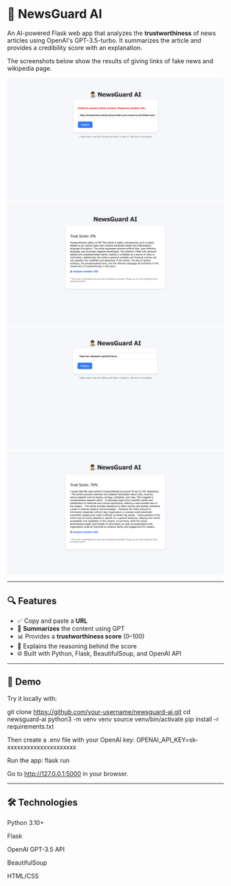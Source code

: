 # 📰 NewsGuard AI

An AI-powered Flask web app that analyzes the **trustworthiness** of news articles using OpenAI's GPT-3.5-turbo. It summarizes the article and provides a credibility score with an explanation.

The screenshots below show the results of giving links of fake news and wikipedia page.

![screenshot](assets/fake_news_input.png)
![screenshot](assets/fake_news_result.png)
![screenshot](assets/cactus_wiki_input.png)
![screenshot](assets/cactus_wiki_result.png)

---

## 🔍 Features

- ✅ Copy and paste a **URL**
- 🧠 **Summarizes** the content using GPT
- 📊 Provides a **trustworthiness score** (0–100)
- 💬 Explains the reasoning behind the score
- 🌐 Built with Python, Flask, BeautifulSoup, and OpenAI API

---

## 🚀 Demo

Try it locally with:

git clone https://github.com/your-username/newsguard-ai.git
cd newsguard-ai
python3 -m venv venv
source venv/bin/activate
pip install -r requirements.txt

Then create a .env file with your OpenAI key:
OPENAI_API_KEY=sk-xxxxxxxxxxxxxxxxxxxxx

Run the app:
flask run

Go to http://127.0.0.1:5000 in your browser.

---

## 🛠 Technologies

Python 3.10+

Flask

OpenAI GPT-3.5 API

BeautifulSoup

HTML/CSS


